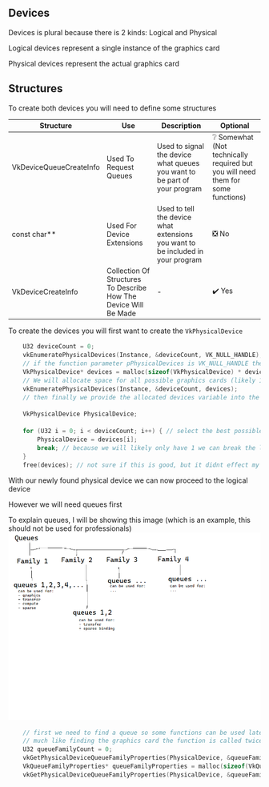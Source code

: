 ## Devices
Devices is plural because there is 2 kinds: Logical and Physical

Logical devices represent a single instance of the graphics card

Physical devices represent the actual graphics card

## Structures
To create both devices you will need to define some structures

| Structure | Use | Description | Optional |
| -- | -- | -- | -- |
| VkDeviceQueueCreateInfo | Used To Request Queues | Used to signal the device what queues you want to be part of your program | ❔ Somewhat (Not technically required but you will need them for some functions) |
| const char** | Used For Device Extensions | Used to tell the device what extensions you want to be included in your program | ❎ No |
| VkDeviceCreateInfo | Collection Of Structures To Describe How The Device Will Be Made | - | ✔️ Yes |

To create the devices you will first want to create the `VkPhysicalDevice`
```c
    U32 deviceCount = 0;
    vkEnumeratePhysicalDevices(Instance, &deviceCount, VK_NULL_HANDLE);
    // if the function parameter pPhysicalDevices is VK_NULL_HANDLE then the device count will be returned. We can then allocate space for the devices
    VkPhysicalDevice* devices = malloc(sizeof(VkPhysicalDevice) * deviceCount);
    // We will allocate space for all possible graphics cards (likely 1)
    vkEnumeratePhysicalDevices(Instance, &deviceCount, devices);
    // then finally we provide the allocated devices variable into the pPhysicalDevices parameter. This will fill the memory with valid physical devices which we can choose from
    
    VkPhysicalDevice PhysicalDevice;
    
    for (U32 i = 0; i < deviceCount; i++) { // select the best possible graphics card out of the list
        PhysicalDevice = devices[i];
        break; // because we will likely only have 1 we can break the loop immidiately
    }
    free(devices); // not sure if this is good, but it didnt effect my program
```
With our newly found physical device we can now proceed to the logical device

However we will need queues first

To explain queues, I will be showing this image (which is an example, this should not be used for professionals)
![Queue](https://github.com/Bryson-C/Plutonium/blob/main/IfYouUseThisProfessionallyYouAreADumbass_Queues.png)


```c
    // first we need to find a queue so some functions can be used later
    // much like finding the graphics card the function is called twice, first for the queue family count, next for filling the memory with valid data
    U32 queueFamilyCount = 0;
    vkGetPhysicalDeviceQueueFamilyProperties(PhysicalDevice, &queueFamilyCount, VK_NULL_HANDLE);
    VkQueueFamilyProperties* queueFamilyProperties = malloc(sizeof(VkQueueFamilyProperties) * queueFamilyCount);
    vkGetPhysicalDeviceQueueFamilyProperties(PhysicalDevice, &queueFamilyCount, queueFamilyProperties);
```
